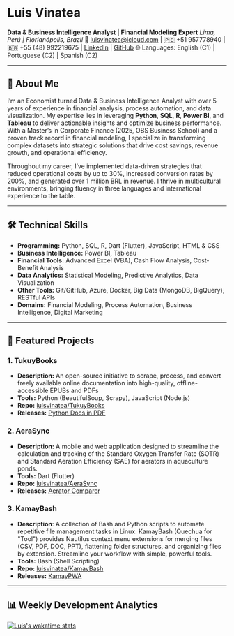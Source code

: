 # Luis Vinatea
**Data & Business Intelligence Analyst | Financial Modeling Expert**
*Lima, Perú | Florianópolis, Brazil*
📧 [luisvinatea@icloud.com](mailto:luisvinatea@icloud.com) | 🇵🇪 +51 957778940 | 🇧🇷 +55 (48) 992219675 | [LinkedIn](https://www.linkedin.com/in/luisvinatea/) | [GitHub](https://github.com/luisvinatea)
🌐 Languages: English (C1) | Portuguese (C2) | Spanish (C2)

---

## 👋 About Me

I’m an Economist turned Data & Business Intelligence Analyst with over 5 years of experience in financial analysis, process automation, and data visualization. My expertise lies in leveraging **Python**, **SQL**, **R**, **Power BI**, and **Tableau** to deliver actionable insights and optimize business performance. With a Master’s in Corporate Finance (2025, OBS Business School) and a proven track record in financial modeling, I specialize in transforming complex datasets into strategic solutions that drive cost savings, revenue growth, and operational efficiency.

Throughout my career, I’ve implemented data-driven strategies that reduced operational costs by up to 30%, increased conversion rates by 200%, and generated over 1 million BRL in revenue. I thrive in multicultural environments, bringing fluency in three languages and international experience to the table.

---

## 🛠️ Technical Skills

-   **Programming:** Python, SQL, R, Dart (Flutter), JavaScript, HTML & CSS
-   **Business Intelligence:** Power BI, Tableau
-   **Financial Tools:** Advanced Excel (VBA), Cash Flow Analysis, Cost-Benefit Analysis
-   **Data Analytics:** Statistical Modeling, Predictive Analytics, Data Visualization
-   **Other Tools:** Git/GitHub, Azure, Docker, Big Data (MongoDB, BigQuery), RESTful APIs
-   **Domains:** Financial Modeling, Process Automation, Business Intelligence, Digital Marketing

---

## 🚀 Featured Projects

### 1. TukuyBooks
-   **Description:** An open-source initiative to scrape, process, and convert freely available online documentation into high-quality, offline-accessible EPUBs and PDFs
-   **Tools:** Python (BeautifulSoup,  Scrapy),  JavaScript (Node.js)
-   **Repo:** [luisvinatea/TukuyBooks](https://github.com/luisvinatea/TukuyBooks)
-   **Releases:** [Python Docs in PDF](https://mega.nz/file/bhwU3aJS#y71Nc-IfiSiPeslNetHuy0PZJ7J_PTwuSbMmgv6fe6M)

### 2. AeraSync
-   **Description:** A mobile and web application designed to streamline the calculation and tracking of the Standard Oxygen Transfer Rate (SOTR) and Standard Aeration Efficiency (SAE) for aerators in aquaculture ponds.
-   **Tools:** Dart (Flutter)
-   **Repo:** [luisvinatea/AeraSync](https://github.com/luisvinatea/AeraSync)
-   **Releases:** [Aerator Comparer](https://aerasync-web.vercel.app/)

### 3. KamayBash
-  **Description**: A collection of Bash and Python scripts to automate repetitive file management tasks in Linux. KamayBash (Quechua for "Tool") provides Nautilus context menu extensions for merging files (CSV, PDF, DOC, PPT), flattening folder structures, and organizing files by extension. Streamline your workflow with simple, powerful tools.
-  **Tools:** Bash (Shell Scripting)
-  **Repo:** [luisvinatea/KamayBash](https://github.com/luisvinatea/KamayBash)
-  **Releases:** [KamayPWA](https://github.com/luisvinatea/KamayBash/blob/main/apps/web/KamayPWA/lib/KamayPWA.sh)

---

## 📊 Weekly Development Analytics

[![Luis's wakatime stats](https://github-readme-stats.vercel.app/api/wakatime?username=luisvinatea&layout=compact&theme=radical&hide_border=true&custom_title=Weekly+Coding+Activity&width=2400)](https://wakatime.com/@luisvinatea)
